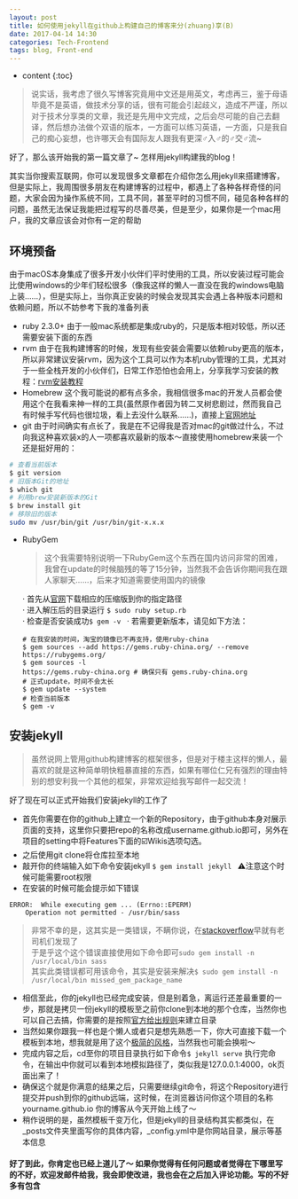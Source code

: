 ```yaml
---
layout: post
title: 如何使用jekyll在github上构建自己的博客来分(zhuang)享(B)
date: 2017-04-14 14:30
categories: Tech-Frontend
tags: blog, Front-end
---
```


* content
{:toc}

> 说实话，我考虑了很久写博客究竟用中文还是用英文，考虑再三，鉴于母语毕竟不是英语，做技术分享的话，很有可能会引起歧义，造成不严谨，所以对于技术分享类的文章，我还是先用中文完成，之后会尽可能的自己去翻译，然后想办法做个双语的版本，一方面可以练习英语，一方面，只是我自己的痴心妄想，也许哪天会有国际友人跟我有更深♂入♂的♂交♂流~





好了，那么该开始我的第一篇文章了~ 怎样用jekyll构建我的blog！

其实当你搜索互联网，你可以发现很多文章都在介绍你怎么用jekyll来搭建博客，但是实际上，我周围很多朋友在构建博客的过程中，都遇上了各种各样奇怪的问题，大家会因为操作系统不同，工具不同，甚至平时的习惯不同，碰见各种各样的问题，虽然无法保证我能把过程写的尽善尽美，但是至少，如果你是一个mac用户，我的文章应该会对你有一定的帮助

## 环境预备
由于macOS本身集成了很多开发小伙伴们平时使用的工具，所以安装过程可能会比使用windows的少年们轻松很多（像我这样的懒人一直没在我的windows电脑上装……），但是实际上，当你真正安装的时候会发现其实会遇上各种版本问题和依赖问题，所以不妨参考下我的准备列表
- ruby 2.3.0+ 由于一般mac系统都是集成ruby的，只是版本相对较低，所以还需要安装下面的东西
- rvm 由于在我构建博客的时候，发现有些安装会需要以依赖ruby更高的版本，所以非常建议安装rvm，因为这个工具可以作为本机ruby管理的工具，尤其对于一些全栈开发的小伙伴们，日常工作恐怕也会用上，分享我学习安装的教程：[rvm安装教程](http://www.cnblogs.com/bigshow1949/p/5642775.html)
- Homebrew 这个我可能说的都有点多余，我相信很多mac的开发人员都会使用这个在我看来神一样的工具(虽然原作者因为转二叉树悲剧过，然而我自己有时候手写代码也很垃圾，看上去没什么联系……)，直接上[官网地址](https://brew.sh)
- git 由于时间确实有点长了，我是在不记得我是否对mac的git做过什么，不过向我这种喜欢装x的人一项都喜欢最新的版本～直接使用homebrew来装一个还是挺好用的：  
```bash
# 查看当前版本
$ git version
# 旧版本Git的地址
$ which git
# 利用brew安装新版本的Git
$ brew install git
# 移除旧的版本
sudo mv /usr/bin/git /usr/bin/git-x.x.x
```
- RubyGem   
  > 这个我需要特别说明一下RubyGem这个东西在国内访问非常的困难，我曾在update的时候脑残的等了15分钟，当然我不会告诉你期间我在跟人家聊天……，后来才知道需要使用国内的镜像

  · 首先从[官网](https://rubygems.org/pages/download)下载相应的压缩版到你的指定路径  
  · 进入解压后的目录运行 ```$ sudo ruby setup.rb```  
  · 检查是否安装成功```$ gem -v ```
  · 若需要更新版本，请见如下方法：
  ```shell
  # 在我安装的时间，淘宝的镜像已不再支持，使用ruby-china
  $ gem sources --add https://gems.ruby-china.org/ --remove https://rubygems.org/
  $ gem sources -l
  https://gems.ruby-china.org # 确保只有 gems.ruby-china.org
  # 正式update，时间不会太长
  $ gem update --system
  # 检查当前版本
  $ gem -v
  ```

## 安装jekyll
> 虽然说网上管用github构建博客的框架很多，但是对于楼主这样的懒人，最喜欢的就是这种简单明快粗暴直接的东西，如果有哪位仁兄有强烈的理由特别的想安利我一个其他的框架，非常欢迎给我写邮件一起交流！

好了现在可以正式开始我们安装jekyll的工作了
- 首先你需要在你的github上建立一个新的Repository，由于github本身对展示页面的支持，这里你只要把repo的名称改成username.github.io即可，另外在项目的setting中将Features下面的☑️Wikis选项勾选。
- 之后使用git clone将仓库拉至本地
- 敲开你的终端输入如下命令安装jekyll ```$ gem install jekyll ``` ⚠️注意这个时候可能需要root权限
- 在安装的时候可能会提示如下错误
```
ERROR:  While executing gem ... (Errno::EPERM)
    Operation not permitted - /usr/bin/sass
```

> 非常不幸的是，这其实是一类错误，不瞒你说，在[stackoverflow](http://stackoverflow.com/questions/31443530/sass-error-installing)早就有老司机们发现了  
于是乎这个这个错误直接使用如下命令即可```sudo gem install -n /usr/local/bin sass```  
其实此类错误都可用该命令，其实是安装来解决```$ sudo gem install -n /usr/local/bin missed_gem_package_name```

- 相信至此，你的jekyll也已经完成安装，但是别着急，离运行还差最重要的一步，那就是拷贝一份jekyll的模板至之前你clone到本地的那个仓库，当然你也可以自己去搞，你需要的是按照[官方给出规则](http://jekyll.com.cn/docs/structure/)来建立目录
- 当然如果你跟我一样也是个懒人或者只是想先熟悉一下，你大可直接下载一个模板到本地，想我就是用了这个[极简的风格](https://github.com/BlackrockDigital/startbootstrap-clean-blog-jekyll)，当然我也可能会换啦～
- 完成内容之后，cd至你的项目目录执行如下命令```$ jekyll serve``` 执行完命令，在输出中你就可以看到本地模拟路径了，类似我是127.0.0.1:4000，ok页面出来了！
- 确保这个就是你满意的结果之后，只需要继续git命令，将这个Repository进行提交并push到你的github远端，这时候，在浏览器访问你这个项目的名称 yourname.github.io 你的博客从今天开始上线了～
- 稍作说明的是，虽然模板千变万化，但是jekyll的目录结构其实都类似，在_posts文件夹里面写你的具体内容，_config.yml中是你网站目录，展示等基本信息

#### 好了到此，你肯定也已经上道儿了～ 如果你觉得有任何问题或者觉得在下哪里写的不好，欢迎发邮件给我，我会即使改进，我也会在之后加入评论功能。写的不好多有包含
